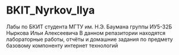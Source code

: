 # BKIT_Nyrkov_Ilya
Лабы по БКИТ студента МГТУ им. Н.Э. Баумана группы ИУ5-32Б Ныркова Ильи Алексеевича 
В данном репазитории находятся лабораторные работы, отчёты и домашние задания по
предмету базовому компоненту интернет технологий

